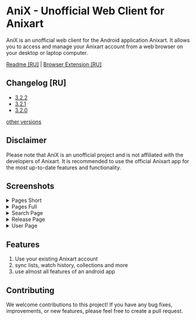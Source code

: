 # AniX - Unofficial Web Client for Anixart

AniX is an unofficial web client for the Android application Anixart. It allows you to access and manage your Anixart account from a web browser on your desktop or laptop computer.

[Readme [RU]](./docs/REAME.RU.md) | [Browser Extension [RU]](./extension/README.md)

## Changelog [RU]

- [3.2.2](./public/changelog/3.2.2.md)
- [3.2.1](./public/changelog/3.2.1.md)
- [3.2.0](./public/changelog/3.2.0.md)

[other versions](./public/changelog)

## Disclaimer

Please note that AniX is an unofficial project and is not affiliated with the developers of Anixart. It is recommended to use the official Anixart app for the most up-to-date features and functionality.

## Screenshots

<details>
<summary>Pages Short</summary>

![Pages Short Screenshot](./docs/images/shortPageView.jpg)

</details>

<details>
<summary>Pages Full</summary>

![Pages Full Screenshot](./docs/images/fullPageView.jpg)

</details>

<details>
<summary>Search Page</summary>

![Search Page Screenshot](./docs/images/SearchPageView.jpg)

</details>

<details>
<summary>Release Page</summary>

![Release Page Screenshot](./docs/images/ReleasePageView.jpg)

</details>

<details>
<summary>User Page</summary>

![User Page Screenshot](./docs/images/ProfilePageView.jpg)

</details>

## Features

1. Use your existing Anixart account
2. sync lists, watch history, collections and more
3. use almost all features of an android app

## Contributing

We welcome contributions to this project! If you have any bug fixes, improvements, or new features, please feel free to create a pull request.